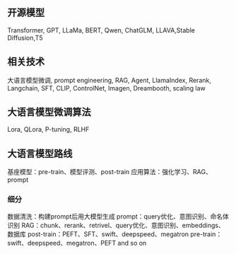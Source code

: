 ## 开源模型
Transformer, GPT, LLaMa, BERT, Qwen, ChatGLM, LLAVA,Stable Diffusion,T5
## 相关技术
大语言模型微调, prompt engineering, RAG, Agent, LlamaIndex, Rerank, Langchain, SFT, CLIP, ControlNet, Imagen, Dreambooth, scaling law
## 大语言模型微调算法
Lora, QLora, P-tuning, RLHF
## 大语言模型路线
基座模型：pre-train、模型评测、post-train
应用算法：强化学习、RAG、prompt
### 细分
数据清洗：构建prompt后用大模型生成
prompt：query优化、意图识别、命名体识别
RAG：chunk、rerank、retrivel、query优化、意图识别、embeddings、数据库
post-train：PEFT、SFT、swift、deepspeed、megatron
pre-train：swift、deepspeed、megatron、PEFT and so on

